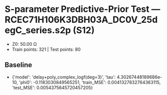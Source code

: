 # S-parameter Predictive-Prior Test — RCEC71H106K3DBH03A_DC0V_25degC_series.s2p (S12)
- Z0: 50.00 Ω
- Train points: 321  |  Test points: 80

## Baseline
- {'model': 'delay+poly_complex_logf(deg=3)', 'tau': 4.30267448189686e-10, 'phi0': -0.1183030849565251, 'train_MSE': 0.0041327832764363115, 'test_MSE': 0.0054375645720457205}